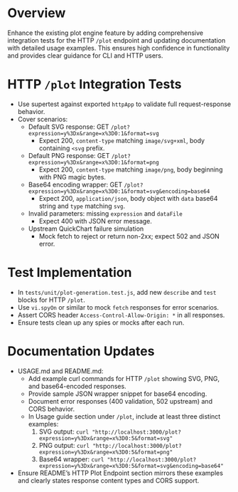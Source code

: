 # Overview
Enhance the existing plot engine feature by adding comprehensive integration tests for the HTTP `/plot` endpoint and updating documentation with detailed usage examples. This ensures high confidence in functionality and provides clear guidance for CLI and HTTP users.

# HTTP `/plot` Integration Tests
- Use supertest against exported `httpApp` to validate full request-response behavior.
- Cover scenarios:
  - Default SVG response: GET `/plot?expression=y%3Dx&range=x%3D0:1&format=svg`
    - Expect 200, `content-type` matching `image/svg+xml`, body containing `<svg` prefix.
  - Default PNG response: GET `/plot?expression=y%3Dx&range=x%3D0:1&format=png`
    - Expect 200, `content-type` matching `image/png`, body beginning with PNG magic bytes.
  - Base64 encoding wrapper: GET `/plot?expression=y%3Dx&range=x%3D0:1&format=svg&encoding=base64`
    - Expect 200, `application/json`, body object with `data` base64 string and `type` matching `svg`.
  - Invalid parameters: missing `expression` and `dataFile`
    - Expect 400 with JSON error message.
  - Upstream QuickChart failure simulation
    - Mock fetch to reject or return non-2xx; expect 502 and JSON error.

# Test Implementation
- In `tests/unit/plot-generation.test.js`, add new `describe` and `test` blocks for HTTP `/plot`.
- Use `vi.spyOn` or similar to mock `fetch` responses for error scenarios.
- Assert CORS header `Access-Control-Allow-Origin: *` in all responses.
- Ensure tests clean up any spies or mocks after each run.

# Documentation Updates
- USAGE.md and README.md:
  - Add example curl commands for HTTP `/plot` showing SVG, PNG, and base64-encoded responses.
  - Provide sample JSON wrapper snippet for base64 encoding.
  - Document error responses (400 validation, 502 upstream) and CORS behavior.
  - In Usage guide section under `/plot`, include at least three distinct examples:
    1. SVG output: `curl "http://localhost:3000/plot?expression=y%3Dx&range=x%3D0:5&format=svg"`
    2. PNG output: `curl "http://localhost:3000/plot?expression=y%3Dx&range=x%3D0:5&format=png"`
    3. Base64 wrapper: `curl "http://localhost:3000/plot?expression=y%3Dx&range=x%3D0:5&format=svg&encoding=base64"`
- Ensure README’s HTTP Plot Endpoint section mirrors these examples and clearly states response content types and CORS support.
